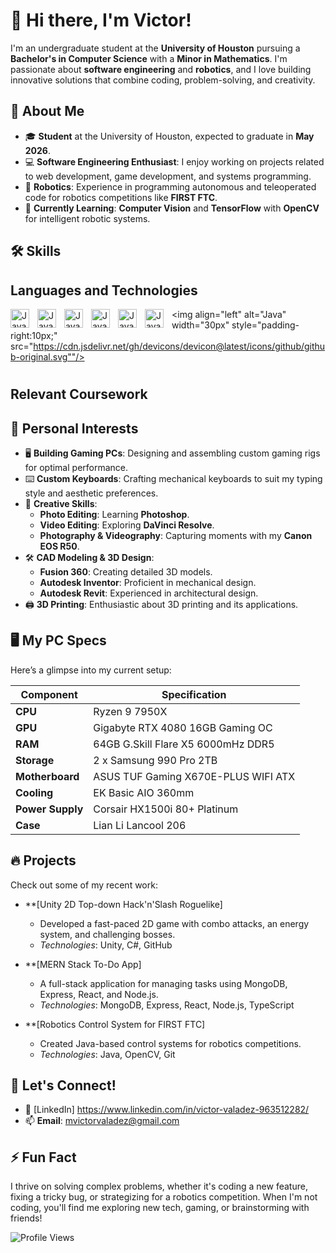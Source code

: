 # 👋 Hi there, I'm Victor!

I'm an undergraduate student at the **University of Houston** pursuing a **Bachelor's in Computer Science** with a **Minor in Mathematics**. I'm passionate about **software engineering** and **robotics**, and I love building innovative solutions that combine coding, problem-solving, and creativity.

## 🚀 About Me

- 🎓 **Student** at the University of Houston, expected to graduate in **May 2026**.
- 💻 **Software Engineering Enthusiast**: I enjoy working on projects related to web development, game development, and systems programming.
- 🤖 **Robotics**: Experience in programming autonomous and teleoperated code for robotics competitions like **FIRST FTC**.
- 🧠 **Currently Learning**: **Computer Vision** and **TensorFlow** with **OpenCV** for intelligent robotic systems.

## 🛠️ Skills

## Languages and Technologies

<img align="left" alt="Java" width="30px" style="padding-right:10px;" src="https://cdn.jsdelivr.net/gh/devicons/devicon@latest/icons/c/c-original.svg"/>

<img align="left" alt="Java" width="30px" style="padding-right:10px;" src="https://cdn.jsdelivr.net/gh/devicons/devicon@latest/icons/java/java-original.svg"/>

<img align="left" alt="Java" width="30px" style="padding-right:10px;" src="https://cdn.jsdelivr.net/gh/devicons/devicon@latest/icons/python/python-original.svg"/>

<img align="left" alt="Java" width="30px" style="padding-right:10px;" src="https://cdn.jsdelivr.net/gh/devicons/devicon@latest/icons/javascript/javascript-original.svg"/>

<img align="left" alt="Java" width="30px" style="padding-right:10px;" src="https://cdn.jsdelivr.net/gh/devicons/devicon@latest/icons/html5/html5-original.svg"/>

<img align="left" alt="Java" width="30px" style="padding-right:10px;" src="https://cdn.jsdelivr.net/gh/devicons/devicon@latest/devicon.min.css"/>

<img align="left" alt="Java" width="30px" style="padding-right:10px;" src="https://cdn.jsdelivr.net/gh/devicons/devicon@latest/icons/github/github-original.svg""/>

#

## Relevant Coursework

## 🔧 Personal Interests

- 🖥️ **Building Gaming PCs**: Designing and assembling custom gaming rigs for optimal performance.
- ⌨️ **Custom Keyboards**: Crafting mechanical keyboards to suit my typing style and aesthetic preferences.
- 🎨 **Creative Skills**:
  - **Photo Editing**: Learning **Photoshop**.
  - **Video Editing**: Exploring **DaVinci Resolve**.
  - **Photography & Videography**: Capturing moments with my **Canon EOS R50**.
- 🛠️ **CAD Modeling & 3D Design**:
  - **Fusion 360**: Creating detailed 3D models.
  - **Autodesk Inventor**: Proficient in mechanical design.
  - **Autodesk Revit**: Experienced in architectural design.
- 🖨️ **3D Printing**: Enthusiastic about 3D printing and its applications.

## 🖥️ My PC Specs

Here’s a glimpse into my current setup:

| Component        | Specification                       |
| ---------------- | ----------------------------------- |
| **CPU**          | Ryzen 9 7950X                       |
| **GPU**          | Gigabyte RTX 4080 16GB Gaming OC    |
| **RAM**          | 64GB G.Skill Flare X5 6000mHz DDR5  |
| **Storage**      | 2 x Samsung 990 Pro 2TB             |
| **Motherboard**  | ASUS TUF Gaming X670E-PLUS WIFI ATX |
| **Cooling**      | EK Basic AIO 360mm                  |
| **Power Supply** | Corsair HX1500i 80+ Platinum        |
| **Case**         | Lian Li Lancool 206                 |

## 🔥 Projects

Check out some of my recent work:

- \*\*[Unity 2D Top-down Hack'n'Slash Roguelike]

  - Developed a fast-paced 2D game with combo attacks, an energy system, and challenging bosses.
  - _Technologies_: Unity, C#, GitHub

- \*\*[MERN Stack To-Do App]

  - A full-stack application for managing tasks using MongoDB, Express, React, and Node.js.
  - _Technologies_: MongoDB, Express, React, Node.js, TypeScript

- \*\*[Robotics Control System for FIRST FTC]
  - Created Java-based control systems for robotics competitions.
  - _Technologies_: Java, OpenCV, Git

## 💬 Let's Connect!

- 💼 [LinkedIn] https://www.linkedin.com/in/victor-valadez-963512282/
- 📫 **Email**: mvictorvaladez@gmail.com

## ⚡ Fun Fact

I thrive on solving complex problems, whether it's coding a new feature, fixing a tricky bug, or strategizing for a robotics competition. When I'm not coding, you'll find me exploring new tech, gaming, or brainstorming with friends!

![Profile Views](https://komarev.com/ghpvc/?username=yourusername&color=blue)
